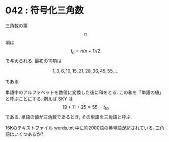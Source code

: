 # 042 : 符号化三角数

三角数の第$$n$$項は $$t_n = n(n+1)/2$$で与えられる. 最初の10項は

$$1, 3, 6, 10, 15, 21, 28, 36, 45, 55, \dots$$

である.

単語中のアルファベットを数値に変換した後に和をとる. この和を「単語の値」と呼ぶことにする. 例えば SKY は $$19 + 11 + 25 = 55 = t_{10}$$である. 単語の値が三角数であるとき, その単語を三角語と呼ぶ.

16Kのテキストファイル [words.txt](https://projecteuler.net/project/resources/p042\_words.txt) 中に約2000語の英単語が記されている. 三角語はいくつあるか?
